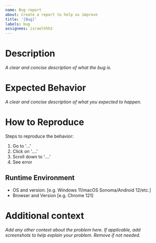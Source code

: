 ```yaml
---
name: Bug report
about: Create a report to help us improve
title: '[Bug]'
labels: bug
assignees: israelhhh2
---
```


# Description

_A clear and concise description of what the bug is._

# Expected Behavior

_A clear and concise description of what you expected to happen._

# How to Reproduce

Steps to reproduce the behavior:

1. Go to '...'
2. Click on '....'
3. Scroll down to '....'
4. See error

## Runtime Environment

- OS and version: [e.g. Windows 11/macOS Sonoma/Android 12/etc.]
- Browser and Version [e.g. Chrome 121]

# Additional context

_Add any other context about the problem here. If applicable, add screenshots to help explain your problem. Remove if not needed._
